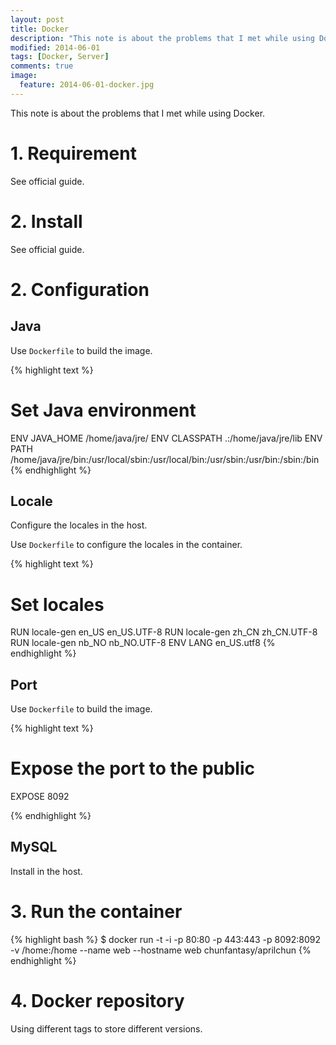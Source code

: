 ```yaml
---
layout: post
title: Docker
description: "This note is about the problems that I met while using Docker."
modified: 2014-06-01
tags: [Docker, Server]
comments: true
image:
  feature: 2014-06-01-docker.jpg
---
```


This note is about the problems that I met while using Docker.

# 1. Requirement

See official guide.

# 2. Install

See official guide.

# 2. Configuration

## Java

Use ``Dockerfile`` to build the image.

{% highlight text %}
# Set Java environment
ENV JAVA_HOME /home/java/jre/
ENV CLASSPATH .:/home/java/jre/lib
ENV PATH /home/java/jre/bin:/usr/local/sbin:/usr/local/bin:/usr/sbin:/usr/bin:/sbin:/bin
{% endhighlight %}

## Locale 

Configure the locales in the host.

Use ``Dockerfile`` to configure the locales in the container.

{% highlight text %}
# Set locales
RUN locale-gen en_US en_US.UTF-8
RUN locale-gen zh_CN zh_CN.UTF-8
RUN locale-gen nb_NO nb_NO.UTF-8
ENV LANG en_US.utf8
{% endhighlight %}

## Port

Use ``Dockerfile`` to build the image.

{% highlight text %}
# Expose the port to the public
EXPOSE 8092

{% endhighlight %}

## MySQL

Install in the host.


# 3. Run the container

{% highlight bash %}
$ docker run -t -i -p 80:80 -p 443:443 -p 8092:8092 -v /home:/home --name web --hostname web chunfantasy/aprilchun
{% endhighlight %}

# 4. Docker repository

Using different tags to store different versions.
